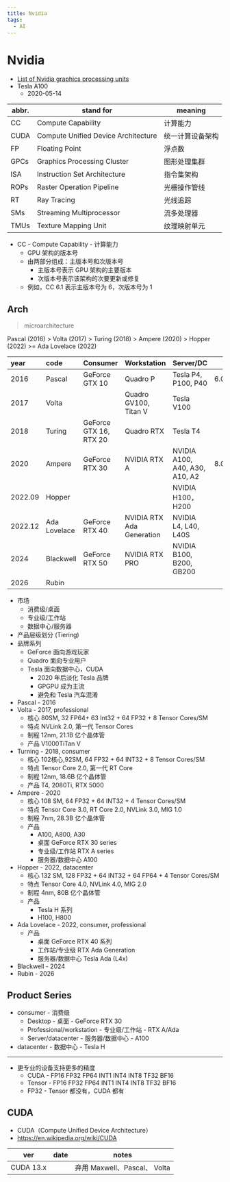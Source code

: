 ```yaml
---
title: Nvidia
tags:
  - AI
---
```


# Nvidia

- [List of Nvidia graphics processing units](https://en.wikipedia.org/wiki/List_of_Nvidia_graphics_processing_units)
- Tesla A100
  - 2020-05-14

| abbr. | stand for                           | meaning          |
| ----- | ----------------------------------- | ---------------- |
| CC    | Compute Capability                  | 计算能力         |
| CUDA  | Compute Unified Device Architecture | 统一计算设备架构 |
| FP    | Floating Point                      | 浮点数           |
| GPCs  | Graphics Processing Cluster         | 图形处理集群     |
| ISA   | Instruction Set Architecture        | 指令集架构       |
| ROPs  | Raster Operation Pipeline           | 光栅操作管线     |
| RT    | Ray Tracing                         | 光线追踪         |
| SMs   | Streaming Multiprocessor            | 流多处理器       |
| TMUs  | Texture Mapping Unit                | 纹理映射单元     |

- CC - Compute Capability - 计算能力
  - GPU 架构的版本号
  - 由两部分组成：主版本号和次版本号
    - 主版本号表示 GPU 架构的主要版本
    - 次版本号表示该架构的次要更新或修复
  - 例如，CC 6.1 表示主版本号为 6，次版本号为 1

## Arch

> microarchitecture

Pascal (2016) > Volta (2017) > Turing (2018) > Ampere (2020) > Hopper (2022) >= Ada Lovelace (2022)

| year    | code         | Consumer               | Workstation               | Server/DC                      |      CC |
| :------ | :----------- | ---------------------- | ------------------------- | ------------------------------ | ------: |
| 2016    | Pascal       | GeForce GTX 10         | Quadro P                  | Tesla P4, P100, P40            | 6.0,6.1 |
| 2017    | Volta        |                        | Quadro GV100, Titan V     | Tesla V100                     |     7.0 |
| 2018    | Turing       | GeForce GTX 16, RTX 20 | Quadro RTX                | Tesla T4                       |     7.5 |
| 2020    | Ampere       | GeForce RTX 30         | NVIDIA RTX A              | NVIDIA A100, A40, A30, A10, A2 | 8.0,8.6 |
| 2022.09 | Hopper       |                        |                           | NVIDIA H100， H200             |     9.0 |
| 2022.12 | Ada Lovelace | GeForce RTX 40         | NVIDIA RTX Ada Generation | NVIDIA L4, L40, L40S           |     8.9 |
| 2024    | Blackwell    | GeForce RTX 50         | NVIDIA RTX PRO            | NVIDIA B100, B200, GB200       |     9.0 |
| 2026    | Rubin        |                        |                           |                                |

- 市场
  - 消费级/桌面
  - 专业级/工作站
  - 数据中心/服务器
- 产品层级划分 (Tiering)
- 品牌系列
  - GeForce 面向游戏玩家
  - Quadro 面向专业用户
  - Tesla 面向数据中心，CUDA
    - 2020 年后淡化 Tesla 品牌
    - GPGPU 成为主流
    - 避免和 Tesla 汽车混淆
- Pascal - 2016
- Volta - 2017, professional
  - 核心 80SM, 32 FP64+ 63 Int32 + 64 FP32 + 8 Tensor Cores/SM
  - 特点 NVLink 2.0, 第一代 Tensor Cores
  - 制程 12nm, 21.1B 亿个晶体管
  - 产品 V1000TiTan V
- Turning - 2018, consumer
  - 核心 102核心,92SM, 64 FP32 + 64 INT32 + 8 Tensor Cores/SM
  - 特点 Tensor Core 2.0, 第一代 RT Core
  - 制程 12nm, 18.6B 亿个晶体管
  - 产品 T4, 2080Ti, RTX 5000
- Ampere - 2020
  - 核心 108 SM, 64 FP32 + 64 INT32 + 4 Tensor Cores/SM
  - 特点 Tensor Core 3.0, RT Core 2.0, NVLink 3.0, MIG 1.0
  - 制程 7nm, 28.3B 亿个晶体管
  - 产品
    - A100, A800, A30
    - 桌面 GeForce RTX 30 series
    - 专业级/工作站 RTX A series
    - 服务器/数据中心 A100
- Hopper - 2022, datacenter
  - 核心 132 SM, 128 FP32 + 64 INT32 + 64 FP64 + 4 Tensor Cores/SM
  - 特点 Tensor Core 4.0, NVLink 4.0, MIG 2.0
  - 制程 4nm, 80B 亿个晶体管
  - 产品
    - Tesla H 系列
    - H100, H800
- Ada Lovelace - 2022, consumer, professional
  - 产品
    - 桌面 GeForce RTX 40 系列
    - 工作站/专业级 RTX Ada Generation
    - 服务器/数据中心 Tesla Ada (L4x)
- Blackwell - 2024
- Rubin - 2026

## Product Series

- consumer - 消费级
  - Desktop - 桌面 - GeForce RTX 30
  - Professional/workstation - 专业级/工作站 - RTX A/Ada
  - Server/datacenter - 服务器/数据中心 - A100
- datacenter - 数据中心 - Tesla H

---

- 更专业的设备支持更多的精度
  - CUDA - FP16 FP32 FP64 INT1 INT4 INT8 TF32 BF16
  - Tensor - FP16 FP32 FP64 INT1 INT4 INT8 TF32 BF16
  - FP32 - Tensor 都没有，CUDA 都有

## CUDA

- CUDA（Compute Unified Device Architecture）
- https://en.wikipedia.org/wiki/CUDA

| ver       | date | notes                        |
| --------- | ---- | ---------------------------- |
| CUDA 13.x |      | 弃用 Maxwell、Pascal、 Volta |
